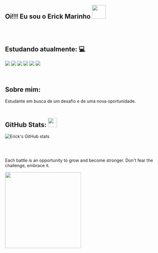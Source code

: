 <div>

## Oi!!! Eu sou o Erick Marinho <img height="45" src="https://emoji.discadia.com/emojis/208230fb-3233-4c45-9c82-cf364c4cef5d.GIF?download&filename=gengar_wink.GIF">
  
</div>

<br>
<br>

<div>
  
## Estudando atualmente: 💻

<img src="https://img.shields.io/badge/HTML5-E34F26?style=for-the-badge&logo=html5&logoColor=white">
<img src= "https://img.shields.io/badge/CSS3-1572B6?style=for-the-badge&logo=css3&logoColor=white">
<img src= "https://img.shields.io/badge/JavaScript-F7DF1E?style=for-the-badge&logo=javascript&logoColor=black">
<img src= "https://img.shields.io/badge/jQuery-0769AD?style=for-the-badge&logo=jquery&logoColor=white">
<img src= "https://img.shields.io/badge/Python-14354C?style=for-the-badge&logo=python&logoColor=white">
<img src= "https://img.shields.io/badge/MySQL-00000F?style=for-the-badge&logo=mysql&logoColor=white">

</div>

<br>
<br>

## Sobre mim:

Estudante em busca de um desafio e de uma nova oportunidade.
<br>
<br>

<div>

## GitHub Stats: <img height="30" src="https://emoji.discadia.com/emojis/6691f63e-406f-4c8f-8a67-95be59929dd7.GIF">
  

![Erick's GitHub stats](https://github-readme-stats.vercel.app/api?username=patrickmarinho&show_icons=true&theme=midnight-purple)

</div>

<br>
<br>

Each battle is an opportunity to grow and become stronger. Don't fear the challenge, embrace it.

<img height="250" src= "https://i.pinimg.com/originals/b1/6c/ab/b16cab79f718da02916e4ce17fb16961.gif">
